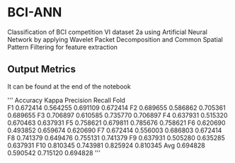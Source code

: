# BCI-ANN
Classification of BCI competition VI dataset 2a using Artificial Neural Network by applying Wavelet Packet Decomposition and Common Spatial Pattern Filtering for feature extraction

## Output Metrics

It can be found at the end of the notebook

'''
   Accuracy     Kappa  Precision    Recall
Fold                                         
F1    0.672414  0.564255   0.691109  0.672414
F2    0.689655  0.586862   0.705361  0.689655
F3    0.706897  0.610585   0.735770  0.706897
F4    0.637931  0.515320   0.670463  0.637931
F5    0.758621  0.679811   0.785676  0.758621
F6    0.620690  0.493852   0.659674  0.620690
F7    0.672414  0.556003   0.686803  0.672414
F8    0.741379  0.649476   0.755131  0.741379
F9    0.637931  0.505280   0.635285  0.637931
F10   0.810345  0.743981   0.825924  0.810345
Avg   0.694828  0.590542   0.715120  0.694828
'''
